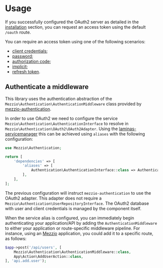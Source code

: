 # Usage

If you successfully configured the OAuth2 server as detailed in the
[installation](intro.md) section, you can request an access token using the
default `/oauth` route.

You can require an access token using one of the following scenarios:

- [client credentials](grant/client_credentials.md);
- [password](grant/password.md);
- [authorization code](grant/auth_code.md);
- [implicit](grant/implicit.md);
- [refresh token](grant/refresh_token.md).

## Authenticate a middleware

This library uses the authentication abstraction of the `Mezzio\Authentication\AuthenticationMiddleware`
class provided by [mezzio-authentication](https://github.com/mezzio/mezzio-authentication).

In order to use OAuth2 we need to configure the service
`Mezzio\Authentication\AuthenticationInterface` to resolve in
`Mezzio\Authentication\OAuth2\OAuth2Adapter`. Using the
[laminas-servicemanager](https://github.com/laminas/laminas-servicemanager) this
can be achieved using `aliases` with the following configuration:

```php
use Mezzio\Authentication;

return [
    'dependencies' => [
        'aliases' => [
            Authentication\AuthenticationInterface::class => Authentication\OAuth2\OAuth2Adapter::class,
        ],
    ],
];
```

The previous configuration will instruct `mezzio-authentication` to use
the OAuth2 adapter. This adapter does not require a `Mezzio\Authentication\UserRepositoryInterface`.
The OAuth2 database with user and client credentials is managed by the component
itself.

When the service alias is configured, you can immediately begin authenticating
your application/API by adding the `AuthenticationMiddleware` to either your
application or route-specific middleware pipeline. For instance, using an
[Mezzio](https://docs.mezzio.dev/mezzio/) application, you
could add it to a specific route, as follows:

```php
$app->post('/api/users', [
    Mezzio\Authentication\AuthenticationMiddleware::class,
    App\Action\AddUserAction::class,
], 'api.add.user');
```
